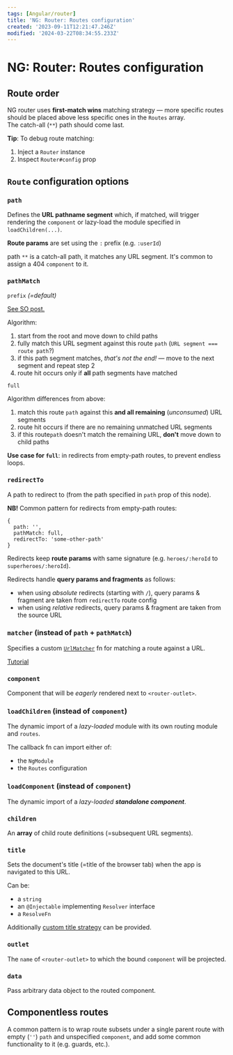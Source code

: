 ```yaml
---
tags: [Angular/router]
title: 'NG: Router: Routes configuration'
created: '2023-09-11T12:21:47.246Z'
modified: '2024-03-22T08:34:55.233Z'
---
```


# NG: Router: Routes configuration


## Route order

NG router uses **first-match wins** matching strategy &mdash; more specific routes should be placed above less specific ones in the `Routes` array.  
The catch-all (`**`) path should come last.

**Tip**: To debug route matching:
1. Inject a `Router` instance
2. Inspect `Router#config` prop


## `Route` configuration options

### `path`

Defines the **URL pathname segment** which, if matched, will trigger rendering the `component` or lazy-load the module specified in `loadChildren(...)`.

**Route params** are set using the `:` prefix (e.g. `:userId`)

path `**` is a catch-all path, it matches any URL segment. It's common to assign a 404 `component` to it.

### `pathMatch`

`prefix` _(=default)_

[See SO post.](https://stackoverflow.com/a/62476799)

Algorithm:
1. start from the root and move down to child paths
2. fully match this URL segment against this route `path` (`URL segment === route path`?)
3. if this path segment matches, _that's not the end!_ &mdash; move to the next segment and repeat step 2
4. route hit occurs only if **all** path segments have matched

`full`

Algorithm differences from above:
1. match this route `path` against this **and all remaining** (_unconsumed_) URL segments
2. route hit occurs if there are no remaining unmatched URL segments
3. if this route`path` doesn't match the remaining URL, **don't** move down to child paths

**Use case for `full`**: in redirects from empty-path routes, to prevent endless loops.

### `redirectTo`

A path to redirect to (from the path specified in `path` prop of this node).

**NB!** Common pattern for redirects from empty-path routes:
```
{
  path: '',
  pathMatch: full,
  redirectTo: 'some-other-path'
}
```

Redirects keep **route params** with same signature (e.g. `heroes/:heroId` to `superheroes/:heroId`).

Redirects handle **query params and fragments** as follows:
- when using _absolute_ redirects (starting with `/`), query params & fragment are taken from `redirectTo` route config
- when using _relative_ redirects, query params & fragment are taken from the source URL


### `matcher` (instead of `path` + `pathMatch`)

Specifies a custom [`UrlMatcher`](https://angular.io/api/router/UrlMatcher) fn for matching a route against a URL.

[Tutorial](https://angular.io/guide/routing-with-urlmatcher)

### `component`

Component that will be _eagerly_ rendered next to `<router-outlet>`.

### `loadChildren` (instead of `component`)

The dynamic import of a _lazy-loaded_ module with its own routing module and `routes`.

The callback fn can import either of:
- the `NgModule`
- the `Routes` configuration

### `loadComponent` (instead of `component`)

The dynamic import of a _lazy-loaded **standalone component**_.

### `children`

An **array** of child route definitions (=subsequent URL segments).

### `title`

Sets the document's title (=title of the browser tab) when the app is navigated to this URL.

Can be:
- a `string`
- an `@Injectable` implementing `Resolver` interface
- a `ResolveFn`

Additionally [custom title strategy](https://angular.io/guide/router#setting-the-page-title) can be provided.

### `outlet`

The `name` of `<router-outlet>` to which the bound `component` will be projected.

### `data`

Pass arbitrary data object to the routed component.


## Componentless routes

A common pattern is to wrap route subsets under a single parent route with empty (`''`) `path` and unspecified `component`, and add some common functionality to it (e.g. guards, etc.).

